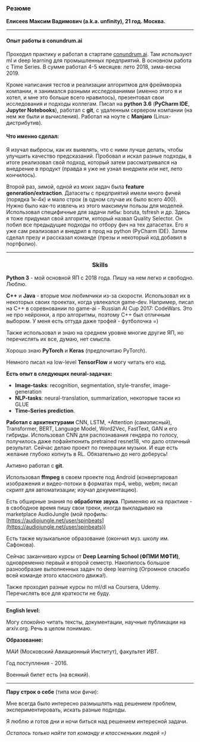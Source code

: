 ### Резюме

**Елисеев Максим Вадимович (a.k.a. unfinity), 21 год. Москва.**

---

#### Опыт работы в сonundrum.ai

Проходил практику и работал в стартапе [сonundrum.ai](https://conundrum.ai). Там используют ml и deep learning для промышленных предприятий. В основном работа с Time Series. В сумме работал 4-5 месяцев: лето 2018, зима-весна 2019.

Кроме написания тестов и реализации алгоритмов для фреймворка компании, я занимался разными исследованиями (именно этого я и хотел, и мне это больше всего нравилось), презентовал свои исследования и подходы коллегам. Писал на **python 3.6** (**PyCharm IDE**, **Jupyter Notebooks**), работал с **git**, с удаленным сервером компании (на нем же были и вычисления). Работал на ноуте с **Manjaro** (Linux-дистрибутив).

#### Что именно сделал:

Я изучал выбросы, как их выявлять, что с ними лучше делать, чтобы улучшить качество предсказаний. Пробовал и искал разные подходы, в итоге реализовал свой подход, который затем рассматривался на внедрение в продукт (правда я уже не узнал внедрили или нет, лето кончилось).

Второй раз, зимой, одной из моих задач была **feature generation/extraction**. Датасеты с предприятий имели много фичей (порядка 1к-4к) и мало строк (в одном случае их было всего 400). Нужно было как-то извлечь из этого максимум пользы для моделей. Использовал специфичные для задачи либы: boruta, tsfresh и др. Здесь я тоже придумал свой алгоритм, который назвал Quality Selector. Он побил все предыдущие подходы по отбору фич на тех датасетах. Его я уже сам реализовал и внедрил в прод на python (PyCharm IDE). Затем сделал презу и рассказал команде (презы и некоторый код добавил в портфолио).

---

### <p align='center'>Skills</p>

**Python 3** - мой основной ЯП с 2018 года. Пишу на нем легко и свободно. Люблю.

**C++** и **Java** - вторые мои любимчики из-за скорости. Использовал их в некоторых своих проектах, когда увлекался game-dev. Например, писал на C++ в соревновании по game-ai - Russian AI Cup 2017: CodeWars. Это не про нейронки, а про алгоритмы, поэтому C++ был отличным выбором. У меня есть оттуда даже трофей - футболочка =)

Также использовал и знаю на среднем уровне многие другие ЯП, но перечислять их все, думаю, нет смысла.

Хорошо знаю **PyTorch** и **Keras** (предпочитаю PyTorch).

Немного писал на low-level **TensorFlow** и могу читать его код.

**Есть опыт в следующих neural-задачах:**

*   **Image-tasks**: recognition, segmentation, style-transfer, image-generation
*   **NLP-tasks**: neural-translation, summarization, некоторые таски из GLUE
*   **Time-Series prediction**.

**Работал с архитектурами** CNN, LSTM, +Attention (самописный), Transformer, BERT, Language Model, Word2Vec, FastText, GAN и его гибриды. Использовал CNN для распознавания гендера по голосу, получилось даже пофайнтюнить pretrained resnet18, что дало отличный результат. Сейчас делаю проект по генерации музыки. И еще есть желание глубоко копнуть в RL. Обязательно до него доберусь!

Активно работал с **git**.

Использовал **ffmpeg** в своем проекте под Android (конвертировал изображения и видео-потоки в форматах mp4, webp, webm; писал скрипт для автоматизации; изучал документацию).

Есть обширные знания по **обработке звука**. Применяю их на практике - в свободное время пишу свои треки, иногда выкладываю на marketplace AudioJungle (мой профиль: [https://audiojungle.net/user/spinbeats](https://audiojungle.net/user/spinbeats))

Есть также музыкальное образование (окончил муз. школу им. Сафонова).

Сейчас заканчиваю курсы от **Deep Learning School (ФПМИ МФТИ)**, одновременно первый и второй семестр. Накопилось большое разнообразие выполненных задач по deep learning (Огромное спасибо всей команде этого классного движа!).

Также проходил разные курсы по ml/dl на Coursera, Udemy. Перечислять все для краткости не буду.

---

**English level:**

Могу спокойно читать тексты, документации, научные публикации на arxiv.org. Речь в целом понимаю.

**Образование:**

МАИ (Московский Авиационный Институт), факультет ИВТ.

Год поступления - 2016.

Военный билет есть (на всякий).

---

**Пару строк о себе** (типа мои фичи):

Мне всегда было интересно размышлять над решением проблем, экспериментировать, искать разные подходы.

Я люблю и готов дни и ночи биться над решением интересной задачи.

_Осталось только найти топ команду и классненьких людей =)_